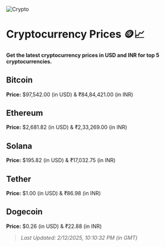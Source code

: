 
![Crypto](https://www.techguide.com.au/wp-content/uploads/2020/11/crypto3.jpeg)

# Cryptocurrency Prices 🪙📈

#### Get the latest cryptocurrency prices in USD and INR for top 5 cryptocurrencies.

## Bitcoin

**Price:** $97,542.00 (in USD) & ₹84,84,421.00 (in INR)

## Ethereum

**Price:** $2,681.82 (in USD) & ₹2,33,269.00 (in INR)

## Solana

**Price:** $195.82 (in USD) & ₹17,032.75 (in INR)

## Tether

**Price:** $1.00 (in USD) & ₹86.98 (in INR)

## Dogecoin

**Price:** $0.26 (in USD) & ₹22.88 (in INR)

> _Last Updated: 2/12/2025, 10:10:32 PM (in GMT)_
